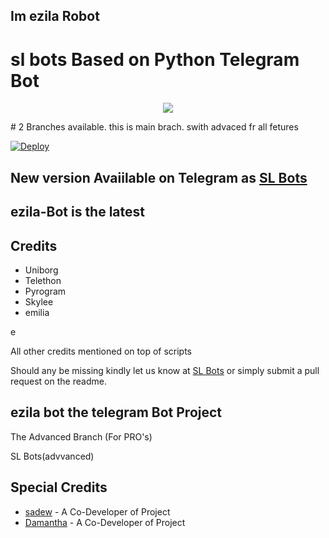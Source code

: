 ## Im ezila Robot

# sl bots Based on Python Telegram Bot
<p align="center">
  <img src="https://telegra.ph/file/7bb512fd4c29eb943a13a.jpg">
</p>
# 2 Branches available. this is main brach. swith advaced fr all fetures

[![Deploy](https://www.herokucdn.com/deploy/button.svg)](https://heroku.com/deploy?template=https://github.com/slbotofficial11/ezila)


## New version Avaiilable on Telegram as [SL Bots](https://t.me/slhitofficial_bot)
## ezila-Bot is the latest




## Credits

 - Uniborg
 - Telethon
 - Pyrogram
 - Skylee
 - emilia

e

All other credits mentioned on top of scripts

Should any be missing kindly let us know at [SL Bots](https://t.me/slhitbotofficial) or simply submit a pull request on the readme.

## ezila bot the telegram Bot Project
The Advanced Branch (For PRO's)

SL Bots(advvanced)

## Special Credits
- [sadew](https://github.com/sadew451) - A Co-Developer of Project
- [Damantha](https://github.com/Damantha126) - A Co-Developer of Project

